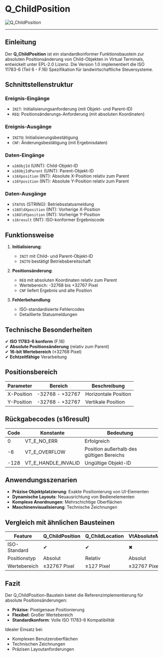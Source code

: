 # Q_ChildPosition

![Q_ChildPosition](https://user-images.githubusercontent.com/116869307/214147176-8b27f37a-4898-406a-98a0-e5f5701abc58.png)

* * * * * * * * * *

## Einleitung
Der **Q_ChildPosition** ist ein standardkonformer Funktionsbaustein zur absoluten Positionsänderung von Child-Objekten in Virtual Terminals, entwickelt unter EPL-2.0 Lizenz. Die Version 1.0 implementiert die ISO 11783-6 (Teil 6 - F.16) Spezifikation für landwirtschaftliche Steuersysteme.

## Schnittstellenstruktur

### **Ereignis-Eingänge**
- `INIT`: Initialisierungsanforderung (mit Objekt- und Parent-ID)
- `REQ`: Positionsänderungs-Anforderung (mit absoluten Koordinaten)

### **Ereignis-Ausgänge**
- `INITO`: Initialisierungsbestätigung
- `CNF`: Änderungsbestätigung (mit Ergebnisdaten)

### **Daten-Eingänge**
- `u16ObjId` (UINT): Child-Objekt-ID
- `u16ObjIdParent` (UINT): Parent-Objekt-ID
- `s16Xposition` (INT): Absolute X-Position relativ zum Parent
- `s16Yposition` (INT): Absolute Y-Position relativ zum Parent

### **Daten-Ausgänge**
- `STATUS` (STRING): Betriebsstatusmeldung
- `s16OldXposition` (INT): Vorherige X-Position
- `s16OldYposition` (INT): Vorherige Y-Position
- `s16result` (INT): ISO-konformer Ergebniscode

## Funktionsweise

1. **Initialisierung**:
   - `INIT` mit Child- und Parent-Objekt-ID
   - `INITO` bestätigt Betriebsbereitschaft

2. **Positionsänderung**:
   - `REQ` mit absoluten Koordinaten relativ zum Parent
   - Wertebereich: -32768 bis +32767 Pixel
   - `CNF` liefert Ergebnis und alte Position

3. **Fehlerbehandlung**:
   - ISO-standardisierte Fehlercodes
   - Detaillierte Statusmeldungen

## Technische Besonderheiten

✔ **ISO 11783-6 konform** (F.16)  
✔ **Absolute Positionsänderung** (relativ zum Parent)  
✔ **16-bit Wertebereich** (±32768 Pixel)  
✔ **Echtzeitfähige** Verarbeitung  

## Positionsbereich

| Parameter | Bereich        | Beschreibung               |
|-----------|---------------|----------------------------|
| X-Position| -32768 - +32767| Horizontale Position       |
| Y-Position| -32768 - +32767| Vertikale Position         |

## Rückgabecodes (s16result)

| Code | Konstante               | Bedeutung                          |
|------|-------------------------|------------------------------------|
| 0    | VT_E_NO_ERR             | Erfolgreich                       |
| -6   | VT_E_OVERFLOW           | Position außerhalb des gültigen Bereichs |
| -128 | VT_E_HANDLE_INVALID     | Ungültige Objekt-ID               |

## Anwendungsszenarien

- **Präzise Objektplatzierung**: Exakte Positionierung von UI-Elementen
- **Dynamische Layouts**: Neuausrichtung von Bedienelementen
- **Komplexe Anordnungen**: Mehrschichtige Oberflächen
- **Maschinenvisualisierung**: Technische Zeichnungen

## Vergleich mit ähnlichen Bausteinen

| Feature        | Q_ChildPosition | Q_ChildLocation | VtAbsoluteMove |
|---------------|-----------------|-----------------|----------------|
| ISO-Standard  | ✔               | ✔               | ✖              |
| Positionstyp  | Absolut         | Relativ         | Absolut        |
| Wertebereich  | ±32767 Pixel    | ±127 Pixel      | ±32767 Pixel   |

## Fazit

Der Q_ChildPosition-Baustein bietet die Referenzimplementierung für absolute Positionsänderungen:

- **Präzise**: Pixelgenaue Positionierung
- **Flexibel**: Großer Wertebereich
- **Standardkonform**: Volle ISO 11783-6 Kompatibilität

Idealer Einsatz bei:
- Komplexen Benutzeroberflächen
- Technischen Zeichnungen
- Präzisen Layoutanforderungen
